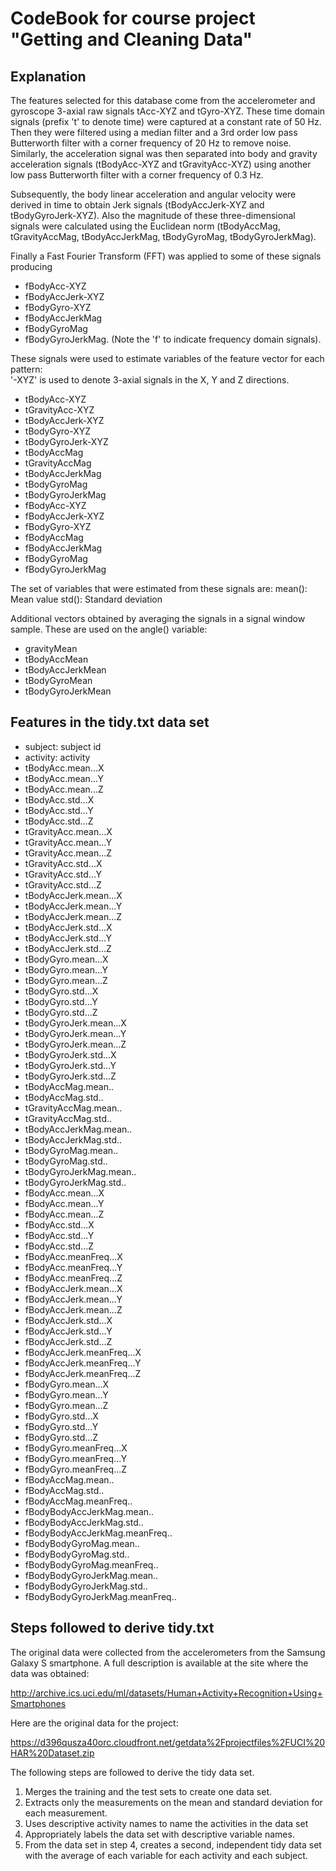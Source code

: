 # CodeBook for course project "Getting and Cleaning Data"

## Explanation
The features selected for this database come from the accelerometer and gyroscope 3-axial raw signals tAcc-XYZ and tGyro-XYZ. 
These time domain signals (prefix 't' to denote time) were captured at a constant rate of 50 Hz. 
Then they were filtered using a median filter and a 3rd order low pass Butterworth filter with a corner frequency of 20 Hz to remove noise. 
Similarly, the acceleration signal was then separated into body and 
gravity acceleration signals (tBodyAcc-XYZ and tGravityAcc-XYZ) using another low pass Butterworth filter with a corner frequency of 0.3 Hz. 

Subsequently, the body linear acceleration and angular velocity were derived in time to obtain Jerk signals (tBodyAccJerk-XYZ and tBodyGyroJerk-XYZ). 
Also the magnitude of these three-dimensional signals were calculated using the Euclidean norm (tBodyAccMag, tGravityAccMag, tBodyAccJerkMag, tBodyGyroMag, tBodyGyroJerkMag). 

Finally a Fast Fourier Transform (FFT) was applied to some of these signals 
producing 
* fBodyAcc-XYZ 
* fBodyAccJerk-XYZ 
* fBodyGyro-XYZ
* fBodyAccJerkMag 
* fBodyGyroMag 
* fBodyGyroJerkMag. 
(Note the 'f' to indicate frequency domain signals). 

These signals were used to estimate variables of the feature vector for each pattern:  
'-XYZ' is used to denote 3-axial signals in the X, Y and Z directions.

*	tBodyAcc-XYZ
*	tGravityAcc-XYZ
*	tBodyAccJerk-XYZ
*	tBodyGyro-XYZ
*	tBodyGyroJerk-XYZ
*	tBodyAccMag
*	tGravityAccMag
*	tBodyAccJerkMag
*	tBodyGyroMag
*	tBodyGyroJerkMag
*	fBodyAcc-XYZ
*	fBodyAccJerk-XYZ
*	fBodyGyro-XYZ
*	fBodyAccMag
*	fBodyAccJerkMag
*	fBodyGyroMag
*	fBodyGyroJerkMag

The set of variables that were estimated from these signals are: 
mean(): Mean value
std(): Standard deviation

Additional vectors obtained by averaging the signals in a signal window sample. These are used on the angle() variable:

*	gravityMean
*	tBodyAccMean
*	tBodyAccJerkMean
*	tBodyGyroMean
*	tBodyGyroJerkMean

## Features in the tidy.txt data set
*	subject: subject id
*	activity: activity
*	tBodyAcc.mean...X
*	tBodyAcc.mean...Y
*	tBodyAcc.mean...Z
*	tBodyAcc.std...X
*	tBodyAcc.std...Y
*	tBodyAcc.std...Z
*	tGravityAcc.mean...X
*	tGravityAcc.mean...Y
*	tGravityAcc.mean...Z
*	tGravityAcc.std...X
*	tGravityAcc.std...Y
*	tGravityAcc.std...Z
*	tBodyAccJerk.mean...X
*	tBodyAccJerk.mean...Y
*	tBodyAccJerk.mean...Z
*	tBodyAccJerk.std...X
*	tBodyAccJerk.std...Y
*	tBodyAccJerk.std...Z
*	tBodyGyro.mean...X
*	tBodyGyro.mean...Y
*	tBodyGyro.mean...Z
*	tBodyGyro.std...X
*	tBodyGyro.std...Y
*	tBodyGyro.std...Z
*	tBodyGyroJerk.mean...X
*	tBodyGyroJerk.mean...Y
*	tBodyGyroJerk.mean...Z
*	tBodyGyroJerk.std...X
*	tBodyGyroJerk.std...Y
*	tBodyGyroJerk.std...Z
*	tBodyAccMag.mean..
*	tBodyAccMag.std..
*	tGravityAccMag.mean..
*	tGravityAccMag.std..
*	tBodyAccJerkMag.mean..
*	tBodyAccJerkMag.std..
*	tBodyGyroMag.mean..
*	tBodyGyroMag.std..
*	tBodyGyroJerkMag.mean..
*	tBodyGyroJerkMag.std..
*	fBodyAcc.mean...X
*	fBodyAcc.mean...Y
*	fBodyAcc.mean...Z
*	fBodyAcc.std...X
*	fBodyAcc.std...Y
*	fBodyAcc.std...Z
*	fBodyAcc.meanFreq...X
*	fBodyAcc.meanFreq...Y
*	fBodyAcc.meanFreq...Z
*	fBodyAccJerk.mean...X
*	fBodyAccJerk.mean...Y
*	fBodyAccJerk.mean...Z
*	fBodyAccJerk.std...X
*	fBodyAccJerk.std...Y
*	fBodyAccJerk.std...Z
*	fBodyAccJerk.meanFreq...X
*	fBodyAccJerk.meanFreq...Y
*	fBodyAccJerk.meanFreq...Z
*	fBodyGyro.mean...X
*	fBodyGyro.mean...Y
*	fBodyGyro.mean...Z
*	fBodyGyro.std...X
*	fBodyGyro.std...Y
*	fBodyGyro.std...Z
*	fBodyGyro.meanFreq...X
*	fBodyGyro.meanFreq...Y
*	fBodyGyro.meanFreq...Z
*	fBodyAccMag.mean..
*	fBodyAccMag.std..
*	fBodyAccMag.meanFreq..
*	fBodyBodyAccJerkMag.mean..
*	fBodyBodyAccJerkMag.std..
*	fBodyBodyAccJerkMag.meanFreq..
*	fBodyBodyGyroMag.mean..
*	fBodyBodyGyroMag.std..
*	fBodyBodyGyroMag.meanFreq..
*	fBodyBodyGyroJerkMag.mean..
*	fBodyBodyGyroJerkMag.std..
*	fBodyBodyGyroJerkMag.meanFreq..


Steps followed to derive tidy.txt
-----------------------------------
The original data were collected from the accelerometers from the Samsung Galaxy S smartphone. 
A full description is available at the site where the data was obtained: 

http://archive.ics.uci.edu/ml/datasets/Human+Activity+Recognition+Using+Smartphones 

Here are the original data for the project: 

https://d396qusza40orc.cloudfront.net/getdata%2Fprojectfiles%2FUCI%20HAR%20Dataset.zip 

The following steps are followed to derive the tidy data set.

1. Merges the training and the test sets to create one data set.
2. Extracts only the measurements on the mean and standard deviation for each measurement. 
3. Uses descriptive activity names to name the activities in the data set
4. Appropriately labels the data set with descriptive variable names. 
5. From the data set in step 4, creates a second, independent tidy data set with the average of each variable for each activity and each subject.


